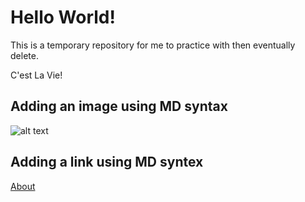 # Hello World! 

This is a temporary repository for me to practice with
then eventually delete.

C'est La Vie!

## Adding an image using MD syntax
![alt text](filename.jpg)

## Adding a link using MD syntex
[About](about.md)
